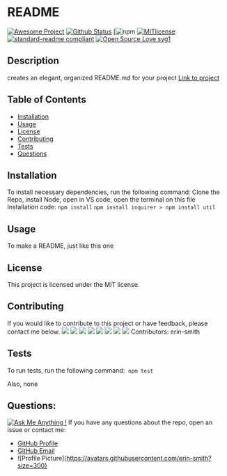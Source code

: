 

# README
[![Awesome Project](https://img.shields.io/badge/%F0%9F%A4%A9-Awesome%20project-blueviolet.svg)](https://shields.io/)
[![Github Status](https://img.shields.io/badge/build-passing-green.svg)](https://shields.io/)
[![npm](https://img.shields.io/npm/v/npm)
[![MITlicense](https://img.shields.io/badge/license-MIT-blue.svg)](https://shields.io/)
[![standard-readme compliant](https://img.shields.io/badge/readme%20style-standard-brightgreen.svg?style=flat-square)](https://github.com/RichardLitt/standard-readme)
[![Open Source Love svg1](https://badges.frapsoft.com/os/v1/open-source.svg?v=103)](https://github.com/ellerbrock/open-source-badges/)

## Description
creates an elegant, organized README.md for your project
[Link to project](https://erin-smith.github.io/README/)


## Table of Contents
* [Installation](#Installation)
* [Usage](#Usage)
* [License](#license)
* [Contributing](#Contributing)
* [Tests](#tests)
* [Questions](#Questions)
 
 
## Installation 
To install necessary dependencies, run the following command:
Clone the Repo, install Node, open in VS code, open the terminal on this file
Installation code:
`npm install`
`npm install inquirer > npm install util`

## Usage 
To make a README, just like this one

## License 
This project is licensed under the MIT license. 

## Contributing 
 If you would like to contribute to this project or have feedback, please contact me below.
[![](https://sourcerer.io/fame/erin-smith/erin-smith/README/images/0)](https://sourcerer.io/fame/erin-smith/erin-smith/README/links/0)
[![](https://sourcerer.io/fame/erin-smith/erin-smith/README/images/1)](https://sourcerer.io/fame/erin-smith/erin-smith/README/links/1)
[![](https://sourcerer.io/fame/erin-smith/erin-smith/README/images/2)](https://sourcerer.io/fame/erin-smith/erin-smith/README/links/2)
[![](https://sourcerer.io/fame/erin-smith/erin-smith/README/images/3)](https://sourcerer.io/fame/erin-smith/erin-smith/README/links/3)
[![](https://sourcerer.io/fame/erin-smith/erin-smith/README/images/4)](https://sourcerer.io/fame/erin-smith/erin-smith/README/links/4)
[![](https://sourcerer.io/fame/erin-smith/erin-smith/README/images/5)](https://sourcerer.io/fame/erin-smith/erin-smith/README/links/5)
[![](https://sourcerer.io/fame/erin-smith/erin-smith/README/images/6)](https://sourcerer.io/fame/erin-smith/erin-smith/README/links/6)
[![](https://sourcerer.io/fame/erin-smith/erin-smith/README/images/7)](https://sourcerer.io/fame/erin-smith/erin-smith/README/links/7) 
Contributors:
erin-smith

## Tests 
To run tests, run the following command:
​
`npm test`

Also, none

## Questions:
[![Ask Me Anything !](https://img.shields.io/badge/Ask%20me-anything-1abc9c.svg)](https://GitHub.com/Naereen/ama)
If you have any questions about the repo, open an issue or contact me:
* [GitHub Profile](http://github.com/erin-smith)
* [GitHub Email](http://github.com/erin.acumen@gmail.com)
* ![Profile Picture](https://avatars.githubusercontent.com/erin-smith?size=300}